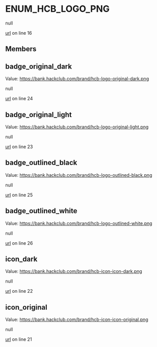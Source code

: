 # ENUM_HCB_LOGO_PNG

null 

[url](https://github.com/devramsean0/hcb.js/blob/dd6eb9c/src/enums/hcb_logos.ts#L16) on line 16  

## Members
## badge_original_dark
Value: https://bank.hackclub.com/brand/hcb-logo-original-dark.png 

null 

[url](https://github.com/devramsean0/hcb.js/blob/dd6eb9c/src/enums/hcb_logos.ts#L24) on line 24  

## badge_original_light
Value: https://bank.hackclub.com/brand/hcb-logo-original-light.png 

null 

[url](https://github.com/devramsean0/hcb.js/blob/dd6eb9c/src/enums/hcb_logos.ts#L23) on line 23  

## badge_outlined_black
Value: https://bank.hackclub.com/brand/hcb-logo-outlined-black.png 

null 

[url](https://github.com/devramsean0/hcb.js/blob/dd6eb9c/src/enums/hcb_logos.ts#L25) on line 25  

## badge_outlined_white
Value: https://bank.hackclub.com/brand/hcb-logo-outlined-white.png 

null 

[url](https://github.com/devramsean0/hcb.js/blob/dd6eb9c/src/enums/hcb_logos.ts#L26) on line 26  

## icon_dark
Value: https://bank.hackclub.com/brand/hcb-icon-icon-dark.png 

null 

[url](https://github.com/devramsean0/hcb.js/blob/dd6eb9c/src/enums/hcb_logos.ts#L22) on line 22  

## icon_original
Value: https://bank.hackclub.com/brand/hcb-icon-icon-original.png 

null 

[url](https://github.com/devramsean0/hcb.js/blob/dd6eb9c/src/enums/hcb_logos.ts#L21) on line 21  
